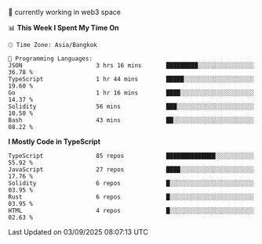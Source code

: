 🔭 currently working in web3 space

<!--START_SECTION:waka-->
📊 **This Week I Spent My Time On** 

```text
🕑︎ Time Zone: Asia/Bangkok

💬 Programming Languages: 
JSON                     3 hrs 16 mins       █████████░░░░░░░░░░░░░░░░   36.78 % 
TypeScript               1 hr 44 mins        █████░░░░░░░░░░░░░░░░░░░░   19.60 % 
Go                       1 hr 16 mins        ████░░░░░░░░░░░░░░░░░░░░░   14.37 % 
Solidity                 56 mins             ███░░░░░░░░░░░░░░░░░░░░░░   10.50 % 
Bash                     43 mins             ██░░░░░░░░░░░░░░░░░░░░░░░   08.22 % 
```

**I Mostly Code in TypeScript** 

```text
TypeScript               85 repos            ██████████████░░░░░░░░░░░   55.92 % 
JavaScript               27 repos            ████░░░░░░░░░░░░░░░░░░░░░   17.76 % 
Solidity                 6 repos             █░░░░░░░░░░░░░░░░░░░░░░░░   03.95 % 
Rust                     6 repos             █░░░░░░░░░░░░░░░░░░░░░░░░   03.95 % 
HTML                     4 repos             █░░░░░░░░░░░░░░░░░░░░░░░░   02.63 % 
```




 Last Updated on 03/09/2025 08:07:13 UTC
<!--END_SECTION:waka-->
